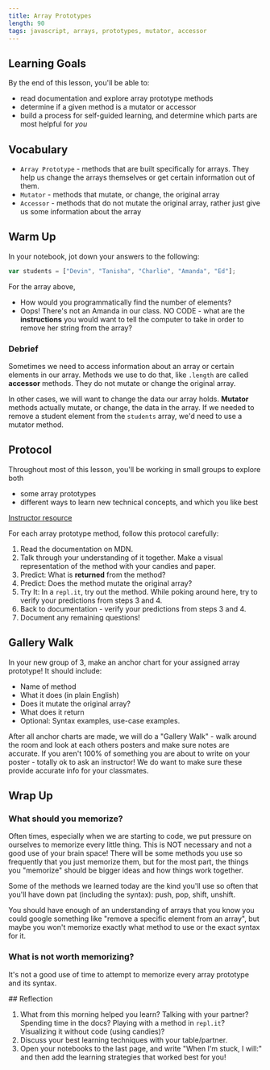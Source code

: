 ```yaml
---
title: Array Prototypes
length: 90
tags: javascript, arrays, prototypes, mutator, accessor
---
```


## Learning Goals

By the end of this lesson, you'll be able to:
- read documentation and explore array prototype methods
- determine if a given method is a mutator or accessor
- build a process for self-guided learning, and determine which parts are most helpful for _you_

## Vocabulary

- `Array Prototype` - methods that are built specifically for arrays. They help us change the arrays themselves or get certain information out of them.
- `Mutator` - methods that mutate, or change, the original array
- `Accessor` - methods that do not mutate the original array, rather just give us some information about the array

## Warm Up

In your notebook, jot down your answers to the following:

```javascript
var students = ["Devin", "Tanisha", "Charlie", "Amanda", "Ed"];
```

For the array above,
- How would you programmatically find the number of elements?
- Oops! There's not an Amanda in our class. NO CODE - what are the **instructions** you would want to tell the computer to take in order to remove her string from the array?

### Debrief

Sometimes we need to access information about an array or certain elements in our array. Methods we use to do that, like `.length` are called **accessor** methods. They do not mutate or change the original array.

In other cases, we will want to change the data our array holds.  **Mutator** methods actually mutate, or change, the data in the array. If we needed to remove a student element from the `students` array, we'd need to use a mutator method.

## Protocol

Throughout most of this lesson, you'll be working in small groups to explore both
- some array prototypes
- different ways to learn new technical concepts, and which you like best

[Instructor resource](https://docs.google.com/document/d/1_X1vhIFuiSM752l25sBntxVPrTWBV50ZZ3wy_kXQ10A/edit)

<section class="call-to-action">
For each array prototype method, follow this protocol carefully:

1. Read the documentation on MDN.
2. Talk through your understanding of it together. Make a visual representation of the method with your candies and paper.
3. Predict: What is **returned** from the method?
4. Predict: Does the method mutate the original array?
5. Try It: In a `repl.it`, try out the method. While poking around here, try to verify your predictions from steps 3 and 4.
6. Back to documentation - verify your predictions from steps 3 and 4.
7. Document any remaining questions!
</section>

## Gallery Walk

In your new group of 3, make an anchor chart for your assigned array prototype! It should include:
- Name of method
- What it does (in plain English)
- Does it mutate the original array?
- What does it return
- Optional: Syntax examples, use-case examples.

After all anchor charts are made, we will do a "Gallery Walk" - walk around the room and look at each others posters and make sure notes are accurate. If you aren't 100% of something you are about to write on your poster - totally ok to ask an instructor! We do want to make sure these provide accurate info for your classmates.

## Wrap Up

### What should you memorize?

Often times, especially when we are starting to code, we put pressure on ourselves to memorize every little thing. This is NOT necessary and not a good use of your brain space! There will be some methods you use so frequently that you just memorize them, but for the most part, the things you "memorize" should be bigger ideas and how things work together.

Some of the methods we learned today are the kind you'll use so often that you'll have down pat (including the syntax): push, pop, shift, unshift.

You should have enough of an understanding of arrays that you know you could google something like "remove a specific element from an array", but maybe you won't memorize exactly what method to use or the exact syntax for it.

### What is not worth memorizing?

It's not a good use of time to attempt to memorize every array prototype and its syntax.

<section class="checks-for-understanding">
## Reflection

1. What from this morning helped you learn? Talking with your partner? Spending time in the docs? Playing with a method in `repl.it`? Visualizing it without code (using candies)?
2. Discuss your best learning techniques with your table/partner.
3. Open your notebooks to the last page, and write "When I'm stuck, I will:" and then add the learning strategies that worked best for you!
</section>
